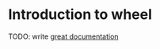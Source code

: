 # Introduction to wheel

TODO: write [great documentation](http://jacobian.org/writing/what-to-write/)

